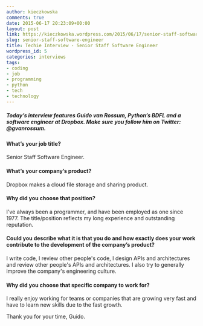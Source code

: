 ```yaml
---
author: kieczkowska
comments: true
date: 2015-06-17 20:23:09+00:00
layout: post
link: https://kieczkowska.wordpress.com/2015/06/17/senior-staff-software-engineer/
slug: senior-staff-software-engineer
title: Techie Interview - Senior Staff Software Engineer
wordpress_id: 5
categories: interviews
tags:
- coding
- job
- programming
- python
- tech
- technology
---
```


##### Today’s interview features Guido van Rossum, Python’s BDFL and a software engineer at Dropbox. Make sure you follow him on Twitter: @gvanrossum.

#### What’s your job title?

Senior Staff Software Engineer.

####  What’s your company’s product?

Dropbox makes a cloud file storage and sharing product.

####  Why did you choose that position?

I've always been a programmer, and have been employed as one since 1977. The title/position reflects my long experience and outstanding reputation.

#### Could you describe what it is that you do and how exactly does your work contribute to the development of the company’s product?

I write code, I review other people's code, I design APIs and architectures and review other people's APIs and architectures. I also try to generally improve the company's engineering culture.

#### Why did you choose that specific company to work for?

I really enjoy working for teams or companies that are growing very fast and have to learn new skills due to the fast growth.

Thank you for your time, Guido.
